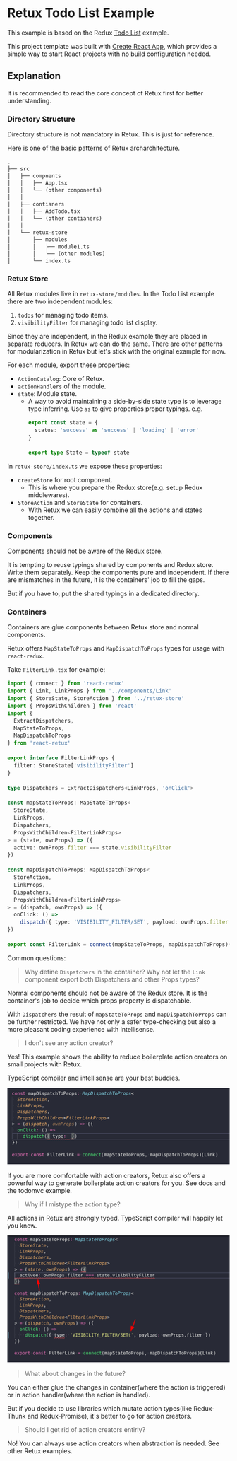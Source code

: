# Retux Todo List Example

This example is based on the Redux [Todo List](https://github.com/reduxjs/redux/blob/master/examples) example.

This project template was built with [Create React App](https://github.com/facebookincubator/create-react-app), which provides a simple way to start React projects with no build configuration needed.

## Explanation

It is recommended to read the core concept of Retux first for better understanding.

### Directory Structure

Directory structure is not mandatory in Retux. This is just for reference.

Here is one of the basic patterns of Retux archarchitecture.

```
.
├── src
│   ├── compnents
│   │   ├── App.tsx
│   │   └── (other components)
│   │
│   ├── contianers
│   │   ├── AddTodo.tsx
│   │   └── (other contianers)
│   │
│   └── retux-store
│       ├── modules
│       │   ├── module1.ts
│       │   └── (other modules)
│       └── index.ts

```

### Retux Store

All Retux modules live in `retux-store/modules`. In the Todo List example there are two independent modules:

1. `todos` for managing todo items.
2. `visibilityFilter` for managing todo list display.

Since they are independent, in the Redux example they are placed in separate reducers. In Retux we can do the same. There are other patterns for modularization in Retux but let's stick with the original example for now.

For each module, export these properties:

- `ActionCatalog`: Core of Retux.
- `actionHandlers` of the module.
- `state`: Module state.
  - A way to avoid maintaining a side-by-side state type is to leverage type inferring. Use `as` to give properties proper typings. e.g.
    ```typescript
    export const state = {
      status: 'success' as 'success' | 'loading' | 'error'
    }
  
    export type State = typeof state
    ```

In `retux-store/index.ts` we expose these properties:

- `createStore` for root component.
   - This is where you prepare the Redux store(e.g. setup Redux middlewares).
- `StoreAction` and `StoreState` for containers.
   - With Retux we can easily combine all the actions and states together.

### Components

Components should not be aware of the Redux store.

It is tempting to reuse typings shared by components and Redux store. Write them separately. Keep the components pure and independent. If there are mismatches in the future, it is the containers' job to fill the gaps.

But if you have to, put the shared typings in a dedicated directory.

### Containers

Containers are glue components between Retux store and normal components.

Retux offers `MapStateToProps` and `MapDispatchToProps` types for usage with `react-redux`.

Take `FilterLink.tsx` for example:

```typescript
import { connect } from 'react-redux'
import { Link, LinkProps } from '../components/Link'
import { StoreState, StoreAction } from '../retux-store'
import { PropsWithChildren } from 'react'
import {
  ExtractDispatchers,
  MapStateToProps,
  MapDispatchToProps
} from 'react-retux'

export interface FilterLinkProps {
  filter: StoreState['visibilityFilter']
}

type Dispatchers = ExtractDispatchers<LinkProps, 'onClick'>

const mapStateToProps: MapStateToProps<
  StoreState,
  LinkProps,
  Dispatchers,
  PropsWithChildren<FilterLinkProps>
> = (state, ownProps) => ({
  active: ownProps.filter === state.visibilityFilter
})

const mapDispatchToProps: MapDispatchToProps<
  StoreAction,
  LinkProps,
  Dispatchers,
  PropsWithChildren<FilterLinkProps>
> = (dispatch, ownProps) => ({
  onClick: () =>
    dispatch({ type: 'VISIBILITY_FILTER/SET', payload: ownProps.filter })
})

export const FilterLink = connect(mapStateToProps, mapDispatchToProps)(Link)
```

Common questions:

> Why define `Dispatchers` in the container? Why not let the `Link` component export both Dispatchers and other Props types?

Normal components should not be aware of the Redux store. It is the container's job to decide which props property is dispatchable.

With `Dispatchers` the result of `mapStateToProps` and `mapDispatchToProps` can be further restricted. We have not only a safer type-checking but also a more pleasant coding experience with intellisense.

> I don't see any action creator?

Yes! This example shows the ability to reduce boilerplate action creators on small projects with Retux.

TypeScript compiler and intellisense are your best buddies.

![action-intellisense](./assets/action-intellisense.gif)

If you are more comfortable with action creators, Retux also offers a powerful way to generate boilerplate action creators for you. See docs and the todomvc example.

> Why if I mistype the action type?

All actions in Retux are strongly typed. TypeScript compiler will happily let you know.

![action-mistyped](./assets/action-mistyped.png)

> What about changes in the future?

You can either glue the changes in container(where the action is triggered) or in action handler(where the action is handled).

But if you decide to use libraries which mutate action types(like Redux-Thunk and Redux-Promise), it's better to go for action creators.

> Should I get rid of action creators entirly?

No! You can always use action creators when abstraction is needed. See other Retux examples.
